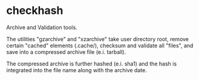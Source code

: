 # checkhash
Archive and Validation tools.

The utilities "gzarchive" and "xzarchive" take user directory root, remove certain "cached" elements (.cache/),
checksum and validate all "files", and save into a compressed archive file (e.i. tarball).

The compressed archive is further hashed (e.i. sha1) and the hash is integrated into the file name along with the archive date.

